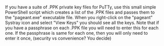 If you have a suite of .PPK private key files for PuTTy, use this small simple PowerShell script which creates a list of the .PPK files and passes them to the "pageant.exe" executable file. When you right-click on the "pageant" Systray icon and select "View Keys" you should see all the keys. Note that if you have a passphrase on each .PPK file you will need to enter this for each one. If the passphrase is same for each one, then you will only need to enter it once, (security vs convenience? You decide)
